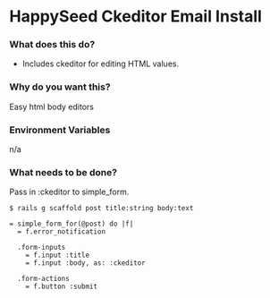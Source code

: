 HappySeed Ckeditor Email Install
=================

### What does this do?

* Includes ckeditor for editing HTML values.


### Why do you want this?

Easy html body editors

### Environment Variables

n/a

### What needs to be done?

Pass in :ckeditor to simple_form.

```
$ rails g scaffold post title:string body:text 
```

```
= simple_form_for(@post) do |f|
  = f.error_notification

  .form-inputs
    = f.input :title
    = f.input :body, as: :ckeditor

  .form-actions
    = f.button :submit
```